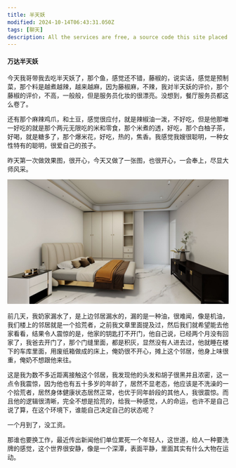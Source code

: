 ```yaml
---
title: 半天妖
modified: 2024-10-14T06:43:31.050Z
tags: [聊天]
description: All the services are free, a source code this site placed on github repository and intergration with netlify service, another service that you can use is github page for hosting your own static site.
---
```


####  万达半天妖

今天我哥带我去吃半天妖了，那个鱼，感觉还不错，藤椒的，说实话，感觉是预制菜，那个料是越煮越辣，越来越麻，因为藤椒麻，不辣，我对半天妖的评价，那个藤椒的评价，不高，一般般，但是服务员化妆的很漂亮。没想到，餐厅服务员都这么卷了。

还有那个麻辣鸡爪，和土豆，感觉很应付，就是辣椒油一泼，不好吃，但是他那唯一好吃的就是那个两元无限吃的米和零食，那个米煮的透，好吃，那个白柚子茶，好喝，就是糖多了，那个爆米花，好吃，热的，焦香。我感觉我嫂很聪明，一种女性特有的聪明，很爱自己的孩子。

昨天第一次做效果图，很开心，今天又做了一张图，也很开心，一会奉上，尽显大师风采。

![](1.jpg)

前几天，我奶家漏水了，是上边邻居漏水的，漏的是一种油，很难闻，像是机油，我们楼上的邻居就是一个拾荒者，之前我文章里面提及过，然后我们就希望能去他家看看，结果令人震惊的是，他家的钥匙打不开门，他自己说，已经两个月没有回家了，我爸去开门了，那个门缝里面，都是积灰，显然没有人进去过，他就睡在楼下的车库里面，用废纸箱做成的床上，俺奶很不开心，摊上这个邻居，他身上味很重，俺奶不想跟他来往。

这是我为数不多近距离接触这个邻居，我发现他的头发和胡子很黑并且浓密，这一点令我震惊，因为他也有五十多岁的年龄了，居然不显老态，他应该是不洗澡的一个拾荒者，居然身体健康状态居然正常，也优于同年龄段的其他人，我很震惊。而且他的逻辑很清晰，完全不想是拾荒的，给我一种感觉，人的命运，也许不是自己说了算，在这个环境下，谁能自己决定自己的状态呢？

一个月到了，没工资。

那谁也要换工作，最近传出新闻他们单位累死一个年轻人，这世道，给人一种要洗牌的感觉，这个世界很安静，像是一个深潭，表面平静，里面其实有什么大物在运动。



